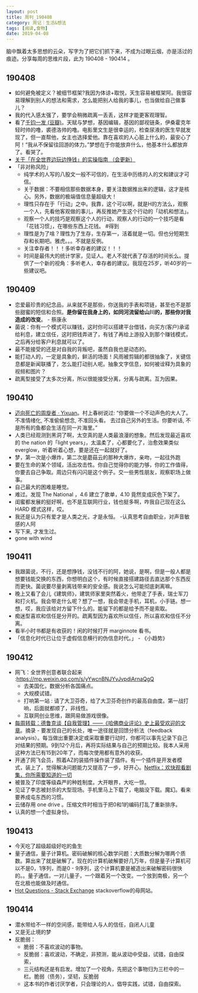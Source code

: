 ```yaml
---
layout: post
title: 周刊_190408 
category: 周记｜生活&想法
tags: [阅读,食物]
date: 2019-04-08
---
```


脑中飘着太多思想的云朵，写字为了把它们抓下来，不成为过眼云烟，亦是活过的痕迹。分享每周的思维片段，此为 190408 - 190414 。

## 190408
- 如何避免被定义？被细节框架?我因为体谅+取悦，天生容易被框架阿。我很容易理解到别人的想法和需求，怎么能把别人给我的事儿，也当做给自己做事儿？ 
- 我的代入感太强了，要学会稍微疏离一丢丢，这样才能更客观理智。
- 看了[千钧一发 (豆瓣)](https://movie.douban.com/subject/1300117/)。天赋与梦想，基因编辑，基因的鄙视链条，伊桑霍克年轻时帅的噜，裘德洛帅的噜。电影里文生是很幸运的，检查尿液的医生早就发现了，但一直帮他，女主也选择爱他。靠在喜欢的人心脏上什么的，最安心了阿！“我从不保留往回游的体力。”梦想在于你能放弃什么，他基本什么都放弃了。看哭了。
- [关于「在全世界边玩边挣钱」的实操指南 （会更新）](https://www.douban.com/note/700181198/?dt_platform=com.douban.activity.wechat_friends&dt_dapp=1)
- 「非对称风险」
    - 纯学术的人写的八股文一般不可信的，在生活中历练的人的文和建议才可信。
    - 关于数据：不要相信那些数据本身，要关注数据推出来的逻辑，这才是核心。另外，数据的极端值信息量超级大！
    - 理性只存在于「行动」之中。我靠，这个可以啊，就是H的方法么，观察一个人，先看他客观做的事儿，再反推她产生这个行动的「动机和想法」。 
    - 观察一个人的技巧是观察这个人的行动，观察人的行动的一个技巧是看「花钱习惯」，在哪些东西上花钱。 #得到
    - 理性是为了啥？理性为了生存，生存第一，活着就是一切。但也分短期生存和长期吧。雅虎。。。不就是反例。
    - 关注幸存者！！！多听幸存者的建议！！！
    - 时间是最伟大的统计学家，见证人。老人不就代表了存活的时间长么。提供了一个新的视角：多听老人，幸存者的建议。我现在25岁，听40岁的一些建议吧。
        
## 190409
- 恋爱最珍贵的纪念品，从来就不是那些，你送我的手表和项链，甚至也不是那些甜蜜的短信和合照。**是你留在我身上的，如同河流留给山川的，那些你对我造成的改变**。 - 蔡康永
- 菌说：你有一个模式可以赚钱，这时你可以搭建平台借钱，向买方(客户)承诺给利息，建立信任，这时把钱弄进了，有钱了再给上游投入到那个赚钱模式，之后再分给客户利息就可以了。
- 最不能接受的还是对自我的背叛吧，虽然自我也是动态的。
- 能打动人的，一定是具象的，鲜活的场面！风雨被剪辑的都很抽象了，关键信息都是新闻联播了，怎么能打动别人呢。抽象文字信息，如何被诠释为具象的视频和图片？
- 疏离型接受了太多次分离，所以很能接受分离，分离与疏离。互为因果。

    
## 190410 
- [迈向死亡的周旋者 · Yixuan](https://yixuan.li/trivial/2016/11/10/rotate/)。村上春树说过: “你要做一个不动声色的大人了。不准情绪化, 不准偷偷想念, 不准回头看。 去过自己另外的生活。你要听话, 不是所有的鱼都会生活在同一片海里。”
- 人类已经观测到黑洞了啊，太空真的是人类最浪漫的想象。然后发现最近喜欢的 the nation 的「light years」，太温柔了，心都要化了，治愈效果类似 everglow，听着听着心想，要是还在一起就好了。
- 梦，第一次是小爆炸，第二次是蘑菇云的那种大爆炸，亲吻，一起往外跑
- 要在生命的某个领域，活出攻击性。你自己觉得你的能力够，你的工作值得，你要去自己争取。周边只有闪闪是这个例子。交一些男性朋友，观察职场上做事。
- 自己最大的困难是睡觉。
- 难过。发现 The National ，4.6 建立了歌单，4.10 竟然变成灰色下架了。
- 闺蜜都发展的挺好啊，也不是互联网行业，钱也挺多啊，咋我自己现在这么 HARD 模式这样，哎。
- 我还是认为只有爱才是人类之光，才是永恒。
-认真思考自由职业，对声音敏感的人阿
- 写下来, 才发生过。
- gone with wind 
    
## 190411
- 我跟菌说，不行，还是想挣钱，没钱不行的阿，她说，是啊，但是一般人都是想要钱能交换的东西，你想明白这个，有时候直接搭建路径去直达那个东西反而更快。菌说要尽量剥离钱带来的安全感。我说怎么可能彻底剥离嘛。
- 晚上又看了会儿《建筑师》，建筑师家里突然着火，他带走了手表，瑞士军刀和打火机。我会带走什么呢？想了一想，我会带走手机，耳机，小手链。想一想，哎，我应该给对方留下什么的。能留下的都是给予而不是索取。
- 痴迷型喜欢和信任是分开的。疏离型因为喜欢所以信任，所以喜欢和信任不分离。
- 看半小时书都是有收获的！闲的时候打开 marginnote 看书。
- 「信息化时代已让位于虚假信息横行的伪信息时代。」 - 《小趋势》
      
## 190412
 - 网飞：全世界创意者联合起来 :https://mp.weixin.qq.com/s/yYwcnBNJYvJvpdiArnaQgQ
      - 去美国化，数据分析各国痛点。
      - 大规模试错。
      - 打响第一站 : 请了大卫芬奇，给了大卫芬奇创作的最高自由度。第一战打响，后面就都顺了，非线性。
      - 互联网创业思维，跟网易做游戏很像。
- [每周转载：德鲁克谈【自我管理】——《哈佛商业评论》史上最受欢迎的文章](https://program-think.blogspot.com/2018/06/weekly-share-121.html)。摘录
      - 要发现自己的长处，唯一途径就是回馈分析法（feedback analysis）。每当做出重要决定或采取重要行动时，你都可以事先记录下自己对结果的预期。9到12个月后，再将实际结果与自己的预期比较。我本人采用这种方法已有15到20年了，而每次使用都有意外的收获。
- 开通了网飞会员，照着AZ的装插件操作装了插件。有一个插件是开发者模式，装上了，觉得解决问题能力又提高了一步，好开心。[Netflix：欢快观看剧集，你所需要知道的一切](https://www.douban.com/note/709426765/) 
- 被普及了印度等级森严的种姓制度。大开眼界，大吃一惊。
- 见证了李志被封杀的大型现场。手机里马上下载了，电脑没下载。魔幻。看来要养成屯东西的习惯。 
- 云储存用 one drive 。压缩文件时相当于把0和1的编码打乱了重新排序。
- 认真的想一个虚拟身份。
     
## 190413 
 - 今天吃了超级超级好吃的鱼生
 - 量子通信，量子计算机。密码破解的核心数学问题：大质数分解为哪两个质数。算出来了就是破解了。现在的计算机破解要好几万年，但是量子计算机可以不是0，1序列，而是0 - 9序列，这个计算机要是被造出来破解密码很快的。。量子通信，一对儿量子，一个跟着另一个改变。一个放到南极，另一个在北极也能做及时通信。
 - [Hot Questions - Stack Exchange](https://stackexchange.com/) stackoverflow的母网站。
 
## 190414

- 潜水带给不一样的空间感，能带给人与人的信任，自闭人儿童
- 又是无止境的梦
- 反脆弱：
    - 脆弱：不喜欢波动的事物。
    - 反脆弱：喜欢波动，不确定，非预测，能从波动中受益，试错，自由探索，
    - 三元结构还是有启发。增加了一个视角，先把这个事物归为三栏中的一栏。脆弱（债务），坚韧，反脆弱
    - 这本书的作者讨厌学者，只会理论的人，倡导实践，试错，自由探索。
    
